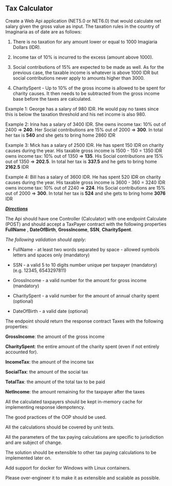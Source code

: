 <h2>Tax Calculator</h2>

Create a Web Api application (NET5.0 or NET6.0) that would calculate net
salary given the gross value as input. The taxation rules in the country
of Imaginaria as of date are as follows:

1.  There is no taxation for any amount lower or equal to 1000 Imagiaria
    Dollars (IDR).

2.  Income tax of 10% is incurred to the excess (amount above 1000).

3.  Social contributions of 15% are expected to be made as well. As for
    the previous case, the taxable income is whatever is above 1000 IDR
    but social contributions never apply to amounts higher than 3000.

4.  CharitySpent - Up to 10% of the gross income is allowed to be spent
    for charity causes. It then needs to be subtracted from the gross
    income base before the taxes are calculated.

Example 1: George has a salary of 980 IDR. He would pay no taxes since
this is below the taxation threshold and his net income is also 980.

Example 2: Irina has a salary of 3400 IDR. She owns income tax: 10% out
of 2400 =\> **240**. Her Social contributions are 15% out of 2000 =\>
**300**. In total her tax is **540** and she gets to bring home 2860 IDR

Example 3: Mick has a salary of 2500 IDR. He has spent 150 IDR on
charity causes during the year. His taxable gross income is 1500 - 150
= 1350 IDR owns income tax: 10% out of 1350 =\> **135**. His Social
contributions are 15% out of 1350 =\> **202.5**. In total her tax is
**337.5** and he gets to bring home **2162.5** IDR

Example 4: Bill has a salary of 3600 IDR. He has spent 520 IDR on
charity causes during the year. His taxable gross income is 3600 - 360
= 3240 IDR owns income tax: 10% out of 2240 =\> **224**. His Social
contributions are 15% out of 2000 =\> **300**. In total her tax is
**524** and she gets to bring home **3076** IDR

***<ins>Directions</ins>***

The Api should have one Controller (Calculator) with one endpoint
Calculate (POST) and should accept a TaxPayer contract with the
following properties **FullName** , **DateOfBirth**, **GrossIncome**,
**SSN**, **CharitySpent**.

*The following validation should apply:*

-   FullName - at least two words separated by space - allowed symbols
    letters and spaces only (mandatory)

-   SSN - a valid 5 to 10 digits number unique per taxpayer (mandatory)
    (e.g. 12345, 6543297811)

-   GrossIncome - a valid number for the amount for gross income
    (mandatory)

-   CharitySpent - a valid number for the amount of annual charity spent
    (optional)

-   DateOfBirth - a valid date (optional)

The endpoint should return the response contract Taxes with the
following properties:

**GrossIncome**: the amount of the gross income

**CharitySpent**: the entire amount of the charity spent (even if not
entirely accounted for).

**IncomeTax**: the amount of the income tax

**SocialTax**: the amount of the social tax

**TotalTax**: the amount of the total tax to be paid

**NetIncome**: the amount remaining for the taxpayer after the taxes

All the calculated taxpayers should be kept in-memory cache for
implementing response idempotency.

The good practices of the OOP should be used.

All the calculations should be covered by unit tests.

All the parameters of the tax paying calculations are specific to
jurisdiction and are subject of change.

The solution should be extensible to other tax paying calculations to be
implemented later on.

Add support for docker for Windows with Linux containers.

Please over-engineer it to make it as extensible and scalable as
possible.
